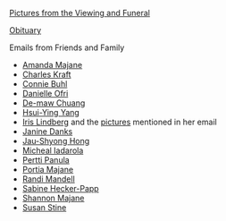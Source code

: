 [Pictures from the Viewing and Funeral](https://drive.google.com/drive/folders/1-8YFXF__BmXYsLEi7KhSvgkUfa1XZC1v?usp=sharing)

[Obituary](Betsy_obit.pdf)

Emails from Friends and Family
* [Amanda Majane](emails/amanda_majane.pdf)
* [Charles Kraft](emails/charles_krafft.pdf)
* [Connie Buhl](emails/connie_buhl.pdf)
* [Danielle Ofri](emails/danielle_ofri.pdf)
* [De-maw Chuang](emails/de-maw_chuang.pdf)
* [Hsui-Ying Yang](emails/hsui-ying_yang.pdf)
* [Iris Lindberg](emails/iris_lindberg.pdf) and the [pictures](pictures/BetsyMajaneParty84.jpg) mentioned in her email
* [Janine Danks](emails/janine_danks.pdf)
* [Jau-Shyong Hong](emails/jau-shyong_hong.pdf)
* [Micheal Iadarola](emails/micheal_iadarola.pdf)
* [Pertti Panula](emails/pertti_panula.pdf)
* [Portia Majane](emails/portia.pdf)
* [Randi Mandell](emails/randi_mandell.pdf)
* [Sabine Hecker-Papp](emails/sabine_hecker-papp.pdf)
* [Shannon Majane](emails/shannon_majane.pdf)
* [Susan Stine](emails/susan_stine.pdf)

